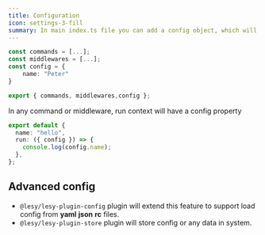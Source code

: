 ```yaml
---
title: Configuration
icon: settings-3-fill
summary: In main index.ts file you can add a config object, which will be avilable in commands and middlewares.
---
```


```typescript
const commands = [...];
const middlewares = [...];
const config = {
    name: "Peter"
}

export { commands, middlewares,config };
```

In any command or middleware, run context will have a config property

```typescript
export default {
  name: "hello",
  run: ({ config }) => {
    console.log(config.name);
  },
};
```

## Advanced config

- `@lesy/lesy-plugin-config` plugin will extend this feature to support load config from **yaml** **json** **rc** files.
- `@lesy/lesy-plugin-store` plugin will store config or any data in system.
